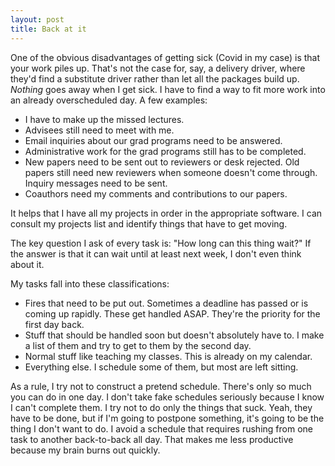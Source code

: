 ```yaml
---
layout: post
title: Back at it
---
```

One of the obvious disadvantages of getting sick (Covid in my case) is that your work piles up. That's not the case for, say, a delivery driver, where they'd find a substitute driver rather than let all the packages build up. *Nothing* goes away when I get sick. I have to find a way to fit more work into an already overscheduled day. A few examples:

- I have to make up the missed lectures.
- Advisees still need to meet with me.
- Email inquiries about our grad programs need to be answered.
- Administrative work for the grad programs still has to be completed.
- New papers need to be sent out to reviewers or desk rejected. Old papers still need new reviewers when someone doesn't come through. Inquiry messages need to be sent.
- Coauthors need my comments and contributions to our papers.

It helps that I have all my projects in order in the appropriate software. I can consult my projects list and identify things that have to get moving.

The key question I ask of every task is: "How long can this thing wait?" If the answer is that it can wait until at least next week, I don't even think about it. 

My tasks fall into these classifications:

- Fires that need to be put out. Sometimes a deadline has passed or is coming up rapidly. These get handled ASAP. They're the priority for the first day back.
- Stuff that should be handled soon but doesn't absolutely have to. I make a list of them and try to get to them by the second day.
- Normal stuff like teaching my classes. This is already on my calendar.
- Everything else. I schedule some of them, but most are left sitting.

As a rule, I try not to construct a pretend schedule. There's only so much you can do in one day. I don't take fake schedules seriously because I know I can't complete them. I try not to do only the things that suck. Yeah, they have to be done, but if I'm going to postpone something, it's going to be the thing I don't want to do. I avoid a schedule that requires rushing from one task to another back-to-back all day. That makes me less productive because my brain burns out quickly.